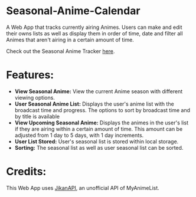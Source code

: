 # Seasonal-Anime-Calendar
A Web App that tracks currently airing Animes. Users can make and edit their owns lists as well as display them in order of time, date and filter all Animes that aren't airing in a certain amount of time.

Check out the Seasonal Anime Tracker [here](https://ralphalexander.github.io/Seasonal-Anime-Calendar/).

# Features: 
- **View Seasonal Anime:** View the current Anime season with different viewing options.
- **User Seasonal Anime List:** Displays the user's anime list with the broadcast time and progress. The options to sort by broadcast time and by title is available
- **View Upcoming Seasonal Anime:** Displays the animes in the user's list if they are airing within a certain amount of time. This amount can be adjusted from 1 day to 5 days, with 1 day increments.
- **User List Stored:** User's seasonal list is stored within local storage.
- **Sorting:** The seasonal list as well as user seasonal list can be sorted.

# Credits:
This Web App uses [JikanAPI](https://jikan.moe/), an unofficial API of MyAnimeList. 
